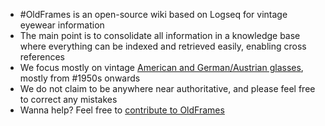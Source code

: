 - #OldFrames is an open-source wiki based on Logseq for vintage eyewear information
- The main point is to consolidate all information in a knowledge base where everything can be indexed and retrieved easily, enabling cross references
- We focus mostly on vintage [American and German/Austrian glasses](logseq://graph/wiki?page=Manufacturers), mostly from #1950s onwards
- We do not claim to be anywhere near authoritative, and please feel free to correct any mistakes
- Wanna help? Feel free to [contribute to OldFrames](logseq://graph/wiki?page=Contribution)